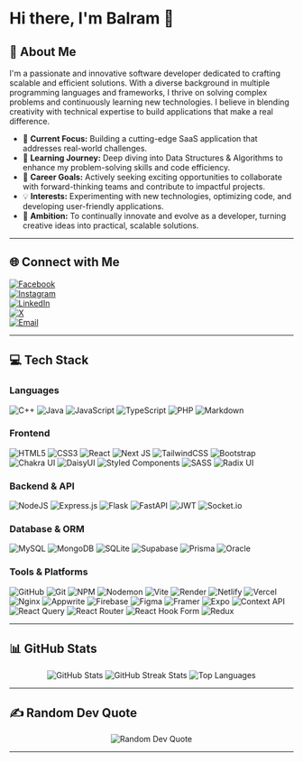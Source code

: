 # Hi there, I'm **Balram** 👋

## 💫 About Me
I'm a passionate and innovative software developer dedicated to crafting scalable and efficient solutions. With a diverse background in multiple programming languages and frameworks, I thrive on solving complex problems and continuously learning new technologies. I believe in blending creativity with technical expertise to build applications that make a real difference.

- 🔭 **Current Focus:** Building a cutting-edge SaaS application that addresses real-world challenges.
- 🌱 **Learning Journey:** Deep diving into Data Structures & Algorithms to enhance my problem-solving skills and code efficiency.
- 🚀 **Career Goals:** Actively seeking exciting opportunities to collaborate with forward-thinking teams and contribute to impactful projects.
- 💡 **Interests:** Experimenting with new technologies, optimizing code, and developing user-friendly applications.
- 🎯 **Ambition:** To continually innovate and evolve as a developer, turning creative ideas into practical, scalable solutions.

---

## 🌐 Connect with Me

[![Facebook](https://img.shields.io/badge/Facebook-%231877F2.svg?logo=Facebook&logoColor=white)](https://www.facebook.com/balram.dhakad.3551/)  
[![Instagram](https://img.shields.io/badge/Instagram-%23E4405F.svg?logo=Instagram&logoColor=white)](https://instagram.com/balramdhakad12_)  
[![LinkedIn](https://img.shields.io/badge/LinkedIn-%230077B5.svg?logo=linkedin&logoColor=white)](https://www.linkedin.com/in/balram-dhakad-2a9110210/)  
[![X](https://img.shields.io/badge/X-black.svg?logo=X&logoColor=white)](https://x.com/BalramD42013703)  
[![Email](https://img.shields.io/badge/Email-D14836?logo=gmail&logoColor=white)](mailto:bdhakad886@gmail.com)

---

## 💻 Tech Stack

### **Languages**
![C++](https://img.shields.io/badge/C++-%2300599C.svg?style=for-the-badge&logo=c%2B%2B&logoColor=white)
![Java](https://img.shields.io/badge/Java-%23ED8B00.svg?style=for-the-badge&logo=openjdk&logoColor=white)
![JavaScript](https://img.shields.io/badge/JavaScript-%23323330.svg?style=for-the-badge&logo=javascript&logoColor=%23F7DF1E)
![TypeScript](https://img.shields.io/badge/TypeScript-%23007ACC.svg?style=for-the-badge&logo=typescript&logoColor=white)
![PHP](https://img.shields.io/badge/PHP-%23777BB4.svg?style=for-the-badge&logo=php&logoColor=white)
![Markdown](https://img.shields.io/badge/Markdown-%23000000.svg?style=for-the-badge&logo=markdown&logoColor=white)

### **Frontend**
![HTML5](https://img.shields.io/badge/HTML5-%23E34F26.svg?style=for-the-badge&logo=html5&logoColor=white)
![CSS3](https://img.shields.io/badge/CSS3-%231572B6.svg?style=for-the-badge&logo=css3&logoColor=white)
![React](https://img.shields.io/badge/React-%2320232a.svg?style=for-the-badge&logo=react&logoColor=%2361DAFB)
![Next JS](https://img.shields.io/badge/Next-black?style=for-the-badge&logo=next.js&logoColor=white)
![TailwindCSS](https://img.shields.io/badge/TailwindCSS-%2338B2AC.svg?style=for-the-badge&logo=tailwind-css&logoColor=white)
![Bootstrap](https://img.shields.io/badge/Bootstrap-%238511FA.svg?style=for-the-badge&logo=bootstrap&logoColor=white)
![Chakra UI](https://img.shields.io/badge/Chakra-%234ED1C5.svg?style=for-the-badge&logo=chakraui&logoColor=white)
![DaisyUI](https://img.shields.io/badge/DaisyUI-5A0EF8?style=for-the-badge&logo=daisyui&logoColor=white)
![Styled Components](https://img.shields.io/badge/Styled%20Components-DB7093?style=for-the-badge&logo=styled-components&logoColor=white)
![SASS](https://img.shields.io/badge/SASS-hotpink.svg?style=for-the-badge&logo=SASS&logoColor=white)
![Radix UI](https://img.shields.io/badge/Radix%20UI-161618.svg?style=for-the-badge&logo=radix-ui&logoColor=white)

### **Backend & API**
![NodeJS](https://img.shields.io/badge/Node.js-6DA55F?style=for-the-badge&logo=node.js&logoColor=white)
![Express.js](https://img.shields.io/badge/Express.js-%23404d59.svg?style=for-the-badge&logo=express&logoColor=%2361DAFB)
![Flask](https://img.shields.io/badge/Flask-%23000.svg?style=for-the-badge&logo=flask&logoColor=white)
![FastAPI](https://img.shields.io/badge/FastAPI-005571?style=for-the-badge&logo=fastapi)
![JWT](https://img.shields.io/badge/JWT-black?style=for-the-badge&logo=JSON%20web%20tokens)
![Socket.io](https://img.shields.io/badge/Socket.io-black?style=for-the-badge&logo=socket.io&badgeColor=010101)

### **Database & ORM**
![MySQL](https://img.shields.io/badge/MySQL-4479A1.svg?style=for-the-badge&logo=mysql&logoColor=white)
![MongoDB](https://img.shields.io/badge/MongoDB-%234ea94b.svg?style=for-the-badge&logo=mongodb&logoColor=white)
![SQLite](https://img.shields.io/badge/SQLite-%2307405e.svg?style=for-the-badge&logo=sqlite&logoColor=white)
![Supabase](https://img.shields.io/badge/Supabase-3ECF8E?style=for-the-badge&logo=supabase&logoColor=white)
![Prisma](https://img.shields.io/badge/Prisma-3982CE?style=for-the-badge&logo=Prisma&logoColor=white)
![Oracle](https://img.shields.io/badge/Oracle-F80000?style=for-the-badge&logo=oracle&logoColor=white)

### **Tools & Platforms**
![GitHub](https://img.shields.io/badge/GitHub-%23121011.svg?style=for-the-badge&logo=github&logoColor=white)
![Git](https://img.shields.io/badge/Git-%23F05033.svg?style=for-the-badge&logo=git&logoColor=white)
![NPM](https://img.shields.io/badge/NPM-%23CB3837.svg?style=for-the-badge&logo=npm&logoColor=white)
![Nodemon](https://img.shields.io/badge/NODEMON-%23323330.svg?style=for-the-badge&logo=nodemon&logoColor=%BBDEAD)
![Vite](https://img.shields.io/badge/Vite-%23646CFF.svg?style=for-the-badge&logo=vite&logoColor=white)
![Render](https://img.shields.io/badge/Render-%46E3B7.svg?style=for-the-badge&logo=render&logoColor=white)
![Netlify](https://img.shields.io/badge/Netlify-%23000000.svg?style=for-the-badge&logo=netlify&logoColor=#00C7B7)
![Vercel](https://img.shields.io/badge/Vercel-%23000000.svg?style=for-the-badge&logo=vercel&logoColor=white)
![Nginx](https://img.shields.io/badge/Nginx-%23009639.svg?style=for-the-badge&logo=nginx&logoColor=white)
![Appwrite](https://img.shields.io/badge/Appwrite-%23FD366E.svg?style=for-the-badge&logo=appwrite&logoColor=white)
![Firebase](https://img.shields.io/badge/Firebase-%23039BE5.svg?style=for-the-badge&logo=firebase)
![Figma](https://img.shields.io/badge/Figma-%23F24E1E.svg?style=for-the-badge&logo=figma&logoColor=white)
![Framer](https://img.shields.io/badge/Framer-black?style=for-the-badge&logo=framer&logoColor=blue)
![Expo](https://img.shields.io/badge/Expo-1C1E24?style=for-the-badge&logo=expo&logoColor=#D04A37)
![Context API](https://img.shields.io/badge/Context--API-000000?style=for-the-badge&logo=react)
![React Query](https://img.shields.io/badge/-React%20Query-FF4154?style=for-the-badge&logo=react%20query&logoColor=white)
![React Router](https://img.shields.io/badge/React_Router-CA4245?style=for-the-badge&logo=react-router&logoColor=white)
![React Hook Form](https://img.shields.io/badge/React%20Hook%20Form-%23EC5990.svg?style=for-the-badge&logo=reacthookform&logoColor=white)
![Redux](https://img.shields.io/badge/Redux-%23593d88.svg?style=for-the-badge&logo=redux&logoColor=white)

---

## 📊 GitHub Stats

<div align="center">
  <img src="https://github-readme-stats.vercel.app/api?username=balram2002&theme=dark&hide_border=false&include_all_commits=false&count_private=false" alt="GitHub Stats" />
  
  <img src="https://github-readme-streak-stats.herokuapp.com/?user=balram2002&theme=dark&hide_border=false" alt="GitHub Streak Stats" />
  
  <img src="https://github-readme-stats.vercel.app/api/top-langs/?username=balram2002&theme=dark&hide_border=false&include_all_commits=false&count_private=false&layout=compact" alt="Top Languages" />
</div>

---

## ✍️ Random Dev Quote

<div align="center">
  <img src="https://quotes-github-readme.vercel.app/api?type=vertical&theme=dark" alt="Random Dev Quote" />
</div>

---

